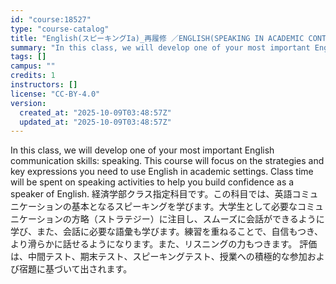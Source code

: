 ```yaml
---
id: "course:18527"
type: "course-catalog"
title: "English(スピーキングIa)_再履修 ／ENGLISH(SPEAKING IN ACADEMIC CONTEXTS IA)"
summary: "In this class, we will develop one of your most important English communication skills: speaking. This course will focus…"
tags: []
campus: ""
credits: 1
instructors: []
license: "CC-BY-4.0"
version:
  created_at: "2025-10-09T03:48:57Z"
  updated_at: "2025-10-09T03:48:57Z"
---
```

In this class, we will develop one of your most important English communication skills: speaking. This course will focus on the strategies and key expressions you need to use English in academic settings. Class time will be spent on speaking activities to help you build confidence as a speaker of English. 経済学部クラス指定科目です。この科目では、英語コミュニケーションの基本となるスピーキングを学びます。大学生として必要なコミュニケーションの方略（ストラテジー）に注目し、スムーズに会話ができるように学び、また、会話に必要な語彙も学びます。練習を重ねることで、自信もつき、より滑らかに話せるようになります。また、リスニングの力もつきます。 評価は、中間テスト、期末テスト、スピーキングテスト、授業への積極的な参加および宿題に基づいて出されます。
